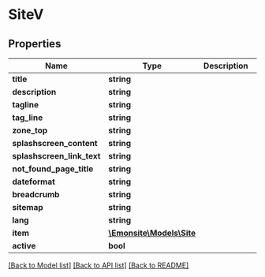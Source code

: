# SiteV

## Properties
Name | Type | Description | Notes
------------ | ------------- | ------------- | -------------
**title** | **string** |  | [optional] 
**description** | **string** |  | [optional] 
**tagline** | **string** |  | [optional] 
**tag_line** | **string** |  | [optional] 
**zone_top** | **string** |  | [optional] 
**splashscreen_content** | **string** |  | [optional] 
**splashscreen_link_text** | **string** |  | [optional] 
**not_found_page_title** | **string** |  | [optional] 
**dateformat** | **string** |  | [optional] 
**breadcrumb** | **string** |  | [optional] 
**sitemap** | **string** |  | [optional] 
**lang** | **string** |  | [optional] 
**item** | [**\Emonsite\Models\Site**](Site.md) |  | [optional] 
**active** | **bool** |  | [optional] 

[[Back to Model list]](../../README.md#documentation-for-models) [[Back to API list]](../../README.md#documentation-for-api-endpoints) [[Back to README]](../../README.md)

